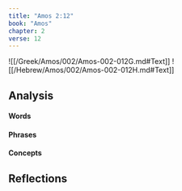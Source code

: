 ```yaml
---
title: "Amos 2:12"
book: "Amos"
chapter: 2
verse: 12
---
```

![[/Greek/Amos/002/Amos-002-012G.md#Text]]
![[/Hebrew/Amos/002/Amos-002-012H.md#Text]]

## Analysis

#### Words

#### Phrases

#### Concepts

## Reflections
